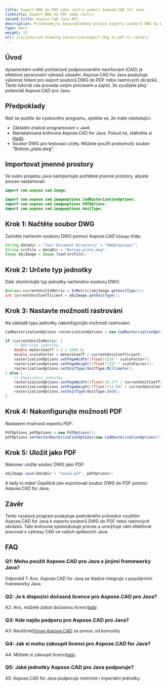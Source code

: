 ```yaml
---
title: Export DWG do PDF nebo rastru pomocí Aspose.CAD for Java
linktitle: Export DWG do PDF nebo rastru
second_title: Aspose.CAD Java API
description: Prozkoumejte bezproblémový proces exportu souborů DWG do PDF nebo rastrových obrázků v Javě pomocí Aspose.CAD. Tento průvodce krok za krokem zajišťuje přesnost a efektivitu.
type: docs
weight: 13
url: /cs/java/cad-drawing-conversion/export-dwg-to-pdf-or-raster/
---
```

## Úvod

dynamickém světě počítačově podporovaného navrhování (CAD) je efektivní zpracování výkresů zásadní. Aspose.CAD for Java poskytuje výkonné řešení pro export souborů DWG do PDF nebo rastrových obrázků. Tento tutoriál vás provede celým procesem a zajistí, že využijete plný potenciál Aspose.CAD pro Javu.

## Předpoklady

Než se pustíte do výukového programu, ujistěte se, že máte následující:

- Základní znalost programování v Javě.
-  Nainstalovaná knihovna Aspose.CAD for Java. Pokud ne, stáhněte si ji[tady](https://releases.aspose.com/cad/java/).
- Soubor DWG pro testovací účely. Můžete použít poskytnutý soubor "Bottom_plate.dwg".

## Importovat jmenné prostory

Ve svém projektu Java naimportujte potřebné jmenné prostory, abyste proces nastartovali:

```java
import com.aspose.cad.Image;

import com.aspose.cad.imageoptions.CadRasterizationOptions;
import com.aspose.cad.imageoptions.PdfOptions;
import com.aspose.cad.imageoptions.UnitType;
```

## Krok 1: Načtěte soubor DWG

 Začněte načtením souboru DWG pomocí Aspose.CAD's`Image` třída:

```java
String dataDir = "Your Document Directory" + "DWGDrawings/";
String srcFile = dataDir + "Bottom_plate.dwg";
Image objImage = Image.load(srcFile);
```

## Krok 2: Určete typ jednotky

Dále zkontrolujte typ jednotky načteného souboru DWG:

```java
Boolean currentUnitIsMetric = IsMetric(objImage.getUnitType());
int currentUnitCoefficient = objImage.getUnitType();
```

## Krok 3: Nastavte možnosti rastrování

Na základě typu jednotky nakonfigurujte možnosti rastrování:

```java
CadRasterizationOptions rasterizationOptions = new CadRasterizationOptions();

if (currentUnitIsMetric) {
    // Metrické jednotky
    double metersCoeff = 1 / 1000.0;
    double scaleFactor = metersCoeff / currentUnitCoefficient;
    rasterizationOptions.setPageWidth((float)(210 * scaleFactor));
    rasterizationOptions.setPageHeight((float)(297 * scaleFactor));
    rasterizationOptions.setUnitType(UnitType.Millimeter);
} else {
    // Imperiální jednotky
    rasterizationOptions.setPageWidth((float)(8.27f / currentUnitCoefficient));
    rasterizationOptions.setPageHeight((float)(11.69f / currentUnitCoefficient));
    rasterizationOptions.setUnitType(UnitType.Inch);
}
```

## Krok 4: Nakonfigurujte možnosti PDF

Nastavení možností exportu PDF:

```java
PdfOptions pdfOptions = new PdfOptions();
pdfOptions.setVectorRasterizationOptions(new CadRasterizationOptions());
```

## Krok 5: Uložit jako PDF

Nakonec uložte soubor DWG jako PDF:

```java
objImage.save(dataDir + "Saved.pdf", pdfOptions);
```

A tady to máte! Úspěšně jste exportovali soubor DWG do PDF pomocí Aspose.CAD for Java.

## Závěr

Tento výukový program poskytuje podrobného průvodce využitím Aspose.CAD for Java k exportu souborů DWG do PDF nebo rastrových obrázků. Tato knihovna zjednodušuje proces a umožňuje vám efektivně pracovat s výkresy CAD ve vašich aplikacích Java.

## FAQ

### Q1: Mohu použít Aspose.CAD pro Java s jinými frameworky Java?

Odpověď 1: Ano, Aspose.CAD for Java se hladce integruje s populárními frameworky Java.

### Q2: Je k dispozici dočasná licence pro Aspose.CAD pro Java?

 A2: Ano, můžete získat dočasnou licenci[tady](https://purchase.aspose.com/temporary-license/).

### Q3: Kde najdu podporu pro Aspose.CAD pro Java?

 A3: Navštivte[Fórum Aspose.CAD](https://forum.aspose.com/c/cad/19) za pomoc od komunity.

### Q4: Jak si mohu zakoupit licenci pro Aspose.CAD for Java?

 A4: Můžete si zakoupit licenci[tady](https://purchase.aspose.com/buy).

### Q5: Jaké jednotky Aspose.CAD pro Java podporuje?

A5: Aspose.CAD for Java podporuje metrické i imperiální jednotky.